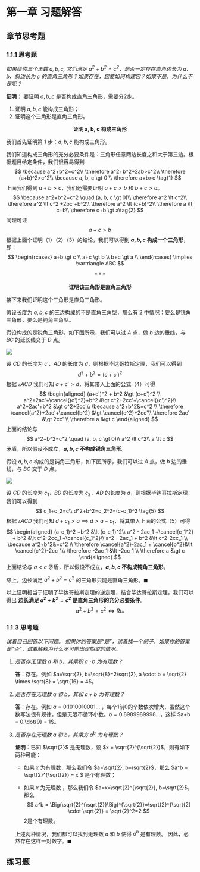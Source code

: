 # 第一章 习题解答

## 章节思考题

### 1.1.1 思考题

*如果给你三个正数 $a, b,c$, 它们满足 $a^2+b^2=c^2$，是否一定存在直角边长为 $a、b$、斜边长为 $c$ 的直角三角形？如果存在，您要如何构建它？如果不是，为什么不是呢？*

**证明：** 要证明 $a, b, c$ 是否构成直角三角形，需要分2步。

1. 证明 $a, b, c$ 能构成三角形；
2. 证明这个三角形是直角三角形。

<p align="center"><b>证明 a, b, c 构成三角形</b></p>

我们首先证明第 1 步：$a, b, c$ 能构成三角形。

我们知道构成三角形的充分必要条件是：三角形任意两边长度之和大于第三边。根据题目给定条件，我们很容易得到
$$
\because a^2+b^2=c^2\\
\therefore a^2+b^2+2ab>c^2\\
\therefore (a+b)^2>c^2\\
\because a, b, c \gt 0 \\
\therefore a+b>c \tag{1}
$$
上面我们得到 $a + b \gt c$，我们还需要证明 $a+c \gt b$ 和 $b+c \gt a$。
$$
\because a^2+b^2=c^2 \quad (a, b, c \gt 0)\\
\therefore a^2 \lt c^2\\
\therefore a^2 \lt c^2 +2bc +b^2\\
\therefore a^2 \lt (c+b)^2\\
\therefore a \lt c+b\\
\therefore c+b \gt a\tag{2}
$$
同理可证 
$$
a+c \gt b \tag{3}
$$
根据上面个证明（1）（2）（3）的结论，我们可以得到 **$a, b, c$ 构成一个三角形**，即：
$$
\begin{rcases}
   a+b \gt c \\
   a+c \gt b \\
   b+c \gt a \\
\end{rcases} \implies \vartriangle ABC
$$

$$
\ast\ast\ast
$$

<p align="center"><b>证明该三角形是直角三角形</b></p>

接下来我们证明这个三角形是直角三角形。

假设长度为 $a, b, c$ 的三边构成的不是直角三角型，那么有 2 中情况：要么是锐角三角形，要么是钝角三角型。

假设构成的是锐角三角形，如下图所示，我们可以过 $A$ 点，做 $b$ 边的垂线，与 $BC$ 的延长线交于 $D$ 点。

![](C:\Users\Jarod\GitHub\Everything-You-Always-Wanted-To-Know-About-Mathematics\docs\_media\ans1.1.1_2.png)

设 $CD$ 的长度为 $c'$，$AD$ 的长度为 $d$，则根据毕达哥拉斯定理，我们可以得到
$$
d^2+b^2 = (c+c')^2 \tag{4}
$$
根据 $\vartriangle ACD$ 我们可知 $a+c' \gt d$，将其带入上面的公式（4）可得 
$$
\begin{aligned}
(a+c')^2 + b^2 &\gt (c+c')^2 \\ 
a^2+2ac'+\cancel{(c')^2}+b^2 &\gt c^2+2cc'+\cancel{(c')^2}\\
a^2+2ac'+b^2 &\gt c^2+2cc'\\
\because a^2+b^2&=c^2 \\
\therefore \cancel{a^2}+2ac'+\cancel{b^2} &\gt \cancel{c^2}+2cc'\\
\therefore 2ac' &\gt 2cc' \\
\therefore a &\gt c
\end{aligned}
$$
上面的结论与
$$
a^2+b^2=c^2  \quad (a, b, c \gt 0)\\
a^2 \lt c^2\\
a \lt c
$$
矛盾，所以假设不成立，**$a, b, c$ 不构成锐角三角形**。

假设 $a, b, c$ 构成的是钝角三角形，如下图所示，我们可以过 $A$ 点，做 $b$ 边的垂线，与 $BC$ 交于 $D$ 点。

![](C:\Users\Jarod\GitHub\Everything-You-Always-Wanted-To-Know-About-Mathematics\docs\_media\ans1.1.1.png)

设 $CD$ 的长度为 $c_1$，$BD$ 的长度为 $c_2$，$AD$ 的长度为 $d$，则根据毕达哥拉斯定理，我们可以得到
$$
c_1+c_2=c\\
d^2+b^2=c_2^2=(c-c_1)^2 \tag{5}
$$
根据 $\vartriangle ACD$ 我们可知 $d+c_1 \gt a \implies d \gt a-c_1$，将其带入上面的公式（5）可得
$$
\begin{aligned}
(a-c_1)^2 +b^2 &\lt (c-c_1)^2\\
a^2 - 2ac_1 +\cancel{c_1^2} + b^2 &\lt c^2-2cc_1 +\cancel{c_1^2}\\
a^2 - 2ac_1 + b^2 &\lt c^2-2cc_1 \\
\because a^2+b^2&=c^2 \\
\therefore \cancel{a^2}-2ac_1 + \cancel{b^2}&\lt \cancel{c^2}-2cc_1\\
\therefore -2ac_1 &\lt -2cc_1 \\
\therefore a &\gt c
\end{aligned}
$$
上面结论与 $a \lt c$ 矛盾，所以假设不成立，**$a, b, c$ 不构成钝角三角形**。

综上，边长满足 $a^2+b^2=c^2$ 的三角形只能是直角三角形。$\blacksquare$

以上证明相当于证明了毕达哥拉斯定理的逆定理，结合毕达哥拉斯定理，我们可以得出 **边长满足 $a^2+b^2=c^2$ 是直角三角形的充分必要条件**。 
$$
a^2+b^2=c^2 \iff Rt\vartriangle
$$

### 1.1.3 思考题

*试着自己回答以下问题。 如果你的答案是“是”，试着找一个例子，如果你的答案是“否”，试着解释为什么不可能出现期望的情况。*

1. *是否存无理数 $a$ 和 $b$，其乘积 $a \cdot b$ 为有理数？*

   **答**：存在。例如 $a=\sqrt{2}, b=\sqrt{8}=2\sqrt{2}, a \cdot b = \sqrt{2} \times \sqrt{8} = \sqrt{16} = 4$。

2. *是否存在无理数 $a$ 和 $b$，其和 $a + b$ 为有理数？*

   **答**：存在。例如 $a=0.1010010001\dots$ ，每个1前0的个数依次增大，虽然这个数写法很有规律，但是无限不循环小数。$b = 0.8989989998\dots$，这样 $a+b = 0.\dot{9} = 1$。

3. *是否存在无理数 $a$ 和 $b$，其乘方 $a ^ b$ 为有理数？*

   **证明**：已知 $\sqrt{2}$ 是无理数，设 $x = \sqrt{2}^{\sqrt{2}}$，则有如下两种可能：

   * 如果 $x$ 为有理数，那么我们令 $a=\sqrt{2}, b=\sqrt{2}$，那么 $a^b = \sqrt{2}^{\sqrt{2}} = x $ 是个有理数；

   * 如果 $x$ 为无理数 ，那么我们令 $a=x=\sqrt{2}^{\sqrt{2}}, b=\sqrt{2}$，那么 
     $$
     a^b = \Big(\sqrt{2}^{\sqrt{2}}\Big)^{\sqrt{2}}=\sqrt{2}^{\sqrt{2} \cdot \sqrt{2}} = \sqrt{2}^2=2
     $$
     2是个有理数。 

   上述两种情况，我们都可以找到无理数 $a$ 和 $b$ 使得 $a^b$ 是有理数。 因此，必然存在这样一对数字。$\blacksquare$

## 练习题